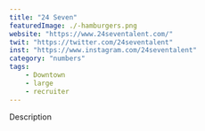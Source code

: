 ```yaml
---
title: "24 Seven"
featuredImage: ./-hamburgers.png
website: "https://www.24seventalent.com/"
twit: "https://twitter.com/24seventalent"
inst: "https://www.instagram.com/24seventalent"
category: "numbers"
tags:
    - Downtown
    - large
    - recruiter
---
```


Description
